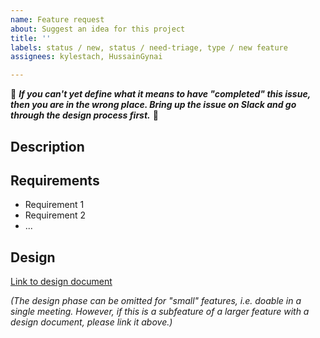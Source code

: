 ```yaml
---
name: Feature request
about: Suggest an idea for this project
title: ''
labels: status / new, status / need-triage, type / new feature
assignees: kylestach, HussainGynai

---
```


:rotating_light: _**If you can't yet define what it means to have "completed" this issue, then you are in the wrong place. Bring up the issue on Slack and go through the design process first.**_ :rotating_light:

## Description

## Requirements

 - Requirement 1
 - Requirement 2
 - ...

## Design

[Link to design document](link)

_(The design phase can be omitted for "small" features, i.e. doable in a single meeting. However, if this is a subfeature of a larger feature with a design document, please link it above.)_
